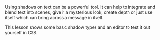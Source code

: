 Using shadows on text can be a powerful tool. It can help to integrate and blend text into scenes, give it a mysterious look, create depth or just use itself which can bring across a message in itself.

This lesson shows some basic shadow types and an editor to test it out yourself in CSS.